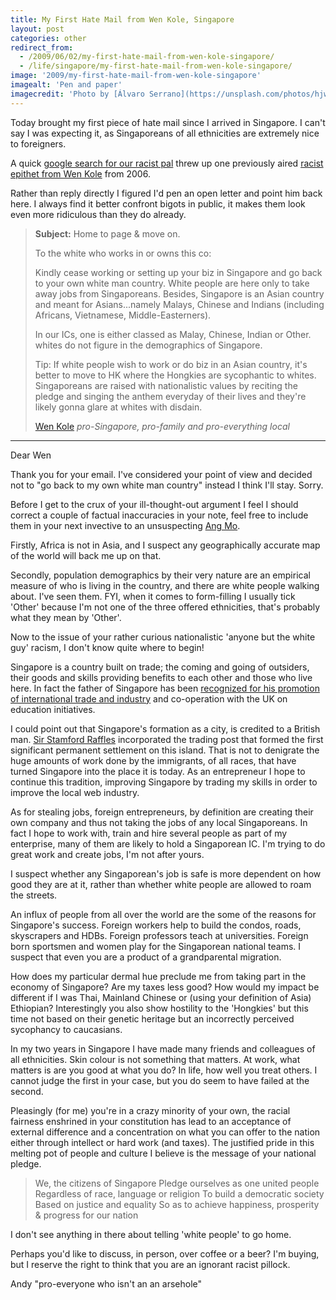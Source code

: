 ```yaml
---
title: My First Hate Mail from Wen Kole, Singapore
layout: post
categories: other
redirect_from:
  - /2009/06/02/my-first-hate-mail-from-wen-kole-singapore/
  - /life/singapore/my-first-hate-mail-from-wen-kole-singapore/
image: '2009/my-first-hate-mail-from-wen-kole-singapore'
imagealt: 'Pen and paper'
imagecredit: 'Photo by [Álvaro Serrano](https://unsplash.com/photos/hjwKMkehBco) on Unsplash'
---
```


Today brought my first piece of hate mail since I arrived in Singapore. I can't say I was expecting it, as Singaporeans of all ethnicities are extremely nice to foreigners.

A quick [google search for our racist pal](http://www.google.com.sg/search?q=wen+kole) threw up one previously aired [racist epithet from Wen Kole](http://singaporeelection.blogspot.com/2006/10/mp-wee-siew-kim-offers-no-apology.html#comment-116189010590853955) from 2006.

Rather than reply directly I figured I'd pen an open letter and point him back here. I always find it better confront bigots in public, it makes them look even more ridiculous than they do already.

> **Subject:** Home to page & move on.
>
> To the white who works in or owns this co:
>
> Kindly cease working or setting up your biz in Singapore and go back to your own white man country. White people are here only to take away jobs from Singaporeans. Besides, Singapore is an Asian country and meant for Asians...namely Malays, Chinese and Indians (including Africans, Vietnamese, Middle-Easterners).
>
> In our ICs, one is either classed as Malay, Chinese, Indian or Other.  whites do not figure in the demographics of Singapore.
>
> Tip: If white people wish to work or do biz in an Asian country, it's better to move to HK where the Hongkies are sycophantic to whites.  Singaporeans are raised with nationalistic values by reciting the pledge and singing the anthem everyday of their lives and they're likely gonna glare at whites with disdain.
>
> [Wen Kole](mailto:wenkole@yahoo.com)
> _pro-Singapore, pro-family and pro-everything local_

---

Dear Wen

Thank you for your email. I've considered your point of view and decided not to "go back to my own white man country" instead I think I'll stay. Sorry.

Before I get to the crux of your ill-thought-out argument I feel I should correct a couple of factual inaccuracies in your note, feel free to include them in your next invective to an unsuspecting [Ang Mo](http://en.wikipedia.org/wiki/Ang_Mo).

Firstly, Africa is not in Asia, and I suspect any geographically accurate map of the world will back me up on that.

Secondly, population demographics by their very nature are an empirical measure of who is living in the country, and there are white people walking about. I've seen them. FYI, when it comes to form-filling I usually tick 'Other' because I'm not one of the three offered ethnicities, that's probably what they mean by 'Other'.

Now to the issue of your rather curious nationalistic 'anyone but the white guy' racism, I don't know quite where to begin!

Singapore is a country built on trade; the coming and going of outsiders, their goods and skills providing benefits to each other and those who live here. In fact the father of Singapore has been [recognized for his promotion of international trade and industry](http://www.imperial.ac.uk/P3736.htm) and co-operation with the UK on education initiatives.

I could point out that Singapore's formation as a city, is credited to a British man. [Sir Stamford Raffles](http://en.wikipedia.org/wiki/Thomas_Stamford_Raffles) incorporated the trading post that formed the first significant permanent settlement on this island. That is not to denigrate the huge amounts of work done by the immigrants, of all races, that have turned Singapore into the place it is today. As an entrepreneur I hope to continue this tradition, improving Singapore by trading my skills in order to improve the local web industry.

As for stealing jobs, foreign entrepreneurs, by definition are creating their own company and thus not taking the jobs of any local Singaporeans. In fact I hope to work with, train and hire several people as part of my enterprise, many of them are likely to hold a Singaporean IC. I'm trying to do great work and create jobs, I'm not after yours.

I suspect whether any Singaporean's job is safe is more dependent on how good they are at it, rather than whether white people are allowed to roam the streets.

An influx of people from all over the world are the some of the reasons for Singapore's success. Foreign workers help to build the condos, roads, skyscrapers and HDBs. Foreign professors teach at universities. Foreign born sportsmen and women play for the Singaporean national teams. I suspect that even you are a product of a grandparental migration.

How does my particular dermal hue preclude me from taking part in the economy of Singapore? Are my taxes less good? How would my impact be different if I was Thai, Mainland Chinese or (using your definition of Asia) Ethiopian? Interestingly you also show hostility to the 'Hongkies' but this time not based on their genetic heritage but an incorrectly perceived sycophancy to caucasians.

In my two years in Singapore I have made many friends and colleagues of all ethnicities. Skin colour is not something that matters. At work, what matters is are you good at what you do? In life, how well you treat others. I cannot judge the first in your case, but you do seem to have failed at the second.

Pleasingly (for me) you're in a crazy minority of your own, the racial fairness enshrined in your constitution has lead to an acceptance of external difference and a concentration on what you can offer to the nation either through intellect or hard work (and taxes). The justified pride in this melting pot of people and culture I believe is the message of your national pledge.

> We, the citizens of Singapore
> Pledge ourselves as one united people
> Regardless of race, language or religion
> To build a democratic society
> Based on justice and equality
> So as to achieve happiness, prosperity & progress for our nation

I don't see anything in there about telling 'white people' to go home.

Perhaps you'd like to discuss, in person, over coffee or a beer? I'm buying, but I reserve the right to think that you are an ignorant racist pillock.

Andy
"pro-everyone who isn't an an arsehole"

